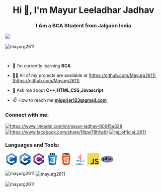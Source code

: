 <h1 align="center">Hi 👋, I'm Mayur Leeladhar Jadhav</h1>
<h3 align="center">I Am a BCA Student from Jalgaon India</h3>
<img src="https://i.makeagif.com/media/3-30-2024/DRr2nj.gif" alt"">
<p align="left"> <img src="https://komarev.com/ghpvc/?username=mayurg2611&label=Profile%20views&color=0e75b6&style=flat" alt="mayurg2611" /> </p>

<p align="left"> <a href="https://twitter.com/" target="blank"><img src="https://img.shields.io/twitter/follow/?logo=twitter&style=for-the-badge" alt="" /></a> </p>

- 🌱 I’m currently learning **BCA**

- 👨‍💻 All of my projects are available at [https://github.com/Mayurg2611](https://github.com/Mayurg2611)

- 💬 Ask me about **C++,HTML,CSS,Javascript**

- 📫 How to reach me **mjgurjar123@gmail.com**

<h3 align="left">Connect with me:</h3>
<p align="left">
<a href="https://linkedin.com/in/https://www.linkedin.com/in/mayur-jadhav-60915a328" target="blank"><img align="center" src="https://raw.githubusercontent.com/rahuldkjain/github-profile-readme-generator/master/src/images/icons/Social/linked-in-alt.svg" alt="https://www.linkedin.com/in/mayur-jadhav-60915a328" height="30" width="40" /></a>
<a href="https://fb.com/https://www.facebook.com/share/18pw78h1w8/" target="blank"><img align="center" src="https://raw.githubusercontent.com/rahuldkjain/github-profile-readme-generator/master/src/images/icons/Social/facebook.svg" alt="https://www.facebook.com/share/18pw78h1w8/" height="30" width="40" /></a>
<a href="https://instagram.com/mj_official_2611" target="blank"><img align="center" src="https://raw.githubusercontent.com/rahuldkjain/github-profile-readme-generator/master/src/images/icons/Social/instagram.svg" alt="mj_official_2611" height="30" width="40" /></a>
</p>

<h3 align="left">Languages and Tools:</h3>
<p align="left"> <a href="https://www.cprogramming.com/" target="_blank" rel="noreferrer"> <img src="https://raw.githubusercontent.com/devicons/devicon/master/icons/c/c-original.svg" alt="c" width="40" height="40"/> </a> <a href="https://www.w3schools.com/cpp/" target="_blank" rel="noreferrer"> <img src="https://raw.githubusercontent.com/devicons/devicon/master/icons/cplusplus/cplusplus-original.svg" alt="cplusplus" width="40" height="40"/> </a> <a href="https://www.w3schools.com/cs/" target="_blank" rel="noreferrer"> <img src="https://raw.githubusercontent.com/devicons/devicon/master/icons/csharp/csharp-original.svg" alt="csharp" width="40" height="40"/> </a> <a href="https://www.w3schools.com/css/" target="_blank" rel="noreferrer"> <img src="https://raw.githubusercontent.com/devicons/devicon/master/icons/css3/css3-original-wordmark.svg" alt="css3" width="40" height="40"/> </a> <a href="https://www.w3.org/html/" target="_blank" rel="noreferrer"> <img src="https://raw.githubusercontent.com/devicons/devicon/master/icons/html5/html5-original-wordmark.svg" alt="html5" width="40" height="40"/> </a> <a href="https://www.java.com" target="_blank" rel="noreferrer"> <img src="https://raw.githubusercontent.com/devicons/devicon/master/icons/java/java-original.svg" alt="java" width="40" height="40"/> </a> <a href="https://developer.mozilla.org/en-US/docs/Web/JavaScript" target="_blank" rel="noreferrer"> <img src="https://raw.githubusercontent.com/devicons/devicon/master/icons/javascript/javascript-original.svg" alt="javascript" width="40" height="40"/> </a> <a href="https://www.php.net" target="_blank" rel="noreferrer"> <img src="https://raw.githubusercontent.com/devicons/devicon/master/icons/php/php-original.svg" alt="php" width="40" height="40"/> </a> </p>

<p><img align="left" src="https://github-readme-stats.vercel.app/api/top-langs?username=mayurg2611&show_icons=true&locale=en&layout=compact" alt="mayurg2611" /></p>

<p>&nbsp;<img align="center" src="https://github-readme-stats.vercel.app/api?username=mayurg2611&show_icons=true&locale=en" alt="mayurg2611" /></p>

<p><img align="center" src="https://github-readme-streak-stats.herokuapp.com/?user=mayurg2611&" alt="mayurg2611" /></p>

